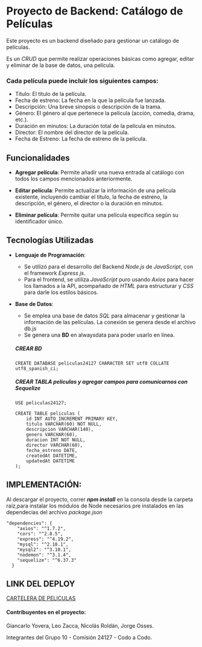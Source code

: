 # Proyecto de Backend: Catálogo de Películas

Este proyecto es un backend diseñado para gestionar un catálogo de películas. 

Es un *CRUD* que permite realizar operaciones básicas como agregar, editar y eliminar de la base de datos, una película. 

### Cada película puede incluir los siguientes campos:


- Título: El título de la película.
- Fecha de estreno: La fecha en la que la película fue lanzada.
- Descripción: Una breve sinopsis o descripción de la trama.
- Género: El género al que pertenece la película (acción, comedia, drama, etc.).
- Duración en minutos: La duración total de la película en minutos.
- Director: El nombre del director de la película.
- Fecha de Estreno: La fecha de estreno de la película.


## Funcionalidades

- **Agregar película**: Permite añadir una nueva entrada al catálogo con todos los campos mencionados anteriormente.

- **Editar película**: Permite actualizar la información de una película existente, incluyendo cambiar el título, la fecha de estreno, la descripción, el género, el director o la duración en minutos.

- **Eliminar película**: Permite quitar una película específica según su identificador único.



## Tecnologías Utilizadas

- **Lenguaje de Programación**: 
    + Se utilizó para el desarrollo del Backend *Node.js* de *JavaScript*, con el framework *Express js*. 
    + Para el frontend, se utiliza *JavaScript* puro usando *Axios* para hacer los llamados a la API, acompañado de *HTML* para estructurar y *CSS* para darle los estilos básicos.

- **Base de Datos**: 
    + Se emplea una base de datos *SQL* para almacenar y gestionar la información de las películas. La conexión se genera desde el archivo db.js
    + Se genera una **BD** en alwaysdata para poder usarlo en línea.
    
    
    ##### CREAR BD

    ~~~
    CREATE DATABASE peliculas24127 CHARACTER SET utf8 COLLATE utf8_spanish_ci;
    ~~~

    ##### CREAR TABLA peliculas y agregar campos para comunicarnos con Sequelize

    ~~~
    USE peliculas24127;

    CREATE TABLE peliculas (
        id INT AUTO_INCREMENT PRIMARY KEY,
        titulo VARCHAR(60) NOT NULL,
        descripcion VARCHAR(140),
        genero VARCHAR(60),
        duracion INT NOT NULL,
        director VARCHAR(60),
        fecha_estreno DATE,
        createdAt DATETIME,
        updatedAt DATETIME
    );
    ~~~



## IMPLEMENTACIÓN:

Al descargar el proyecto, correr ***npm install*** en la consola desde la carpeta raíz,para instalar los módulos de Node necesarios pre instalados en las dependecias del archivo *package.json*

~~~
"dependencies": {
    "axios": "^1.7.2",
    "cors": "^2.8.5",
    "express": "^4.19.2",
    "mysql": "^2.18.1",
    "mysql2": "^3.10.1",
    "nodemon": "^3.1.4",
    "sequelize": "^6.37.3"
  }
~~~

## LINK DEL DEPLOY

[CARTELERA DE PELICULAS](https://athan98.github.io/cartelera-peliculas-front/)


#### Contribuyentes en el proyecto:

Giancarlo Yovera, Leo Zacca, Nicolás Roldán, Jorge Osses.

Integrantes del Grupo 10 - Comisión 24127 - Codo a Codo.

